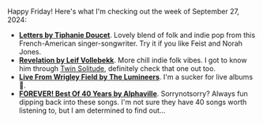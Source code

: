 Happy Friday! Here's what I'm checking out the week of September 27, 2024:

* **[Letters by Tiphanie Doucet](https://listentomore.com/album/tiphanie-doucet_letters)**. Lovely blend of folk and indie pop from this French-American singer-songwriter. Try it if you like Feist and Norah Jones.
* **[Revelation by Leif Vollebekk](https://listentomore.com/album/leif-vollebekk_revelation)**. More chill indie folk vibes. I got to know him through [Twin Solitude](https://listentomore.com/album/leif-vollebekk_twin-solitude), definitely check that one out too.
* **[Live From Wrigley Field by The Lumineers](https://listentomore.com/album/the-lumineers_live-from-wrigley-field)**. I'm a sucker for live albums 🤷.
* **[FOREVER! Best Of 40 Years by Alphaville](https://listentomore.com/album/alphaville_forever!-best-of-40-years)**. Sorrynotsorry? Always fun dipping back into these songs. I'm not sure they have 40 songs worth listening to, but I am determined to find out...